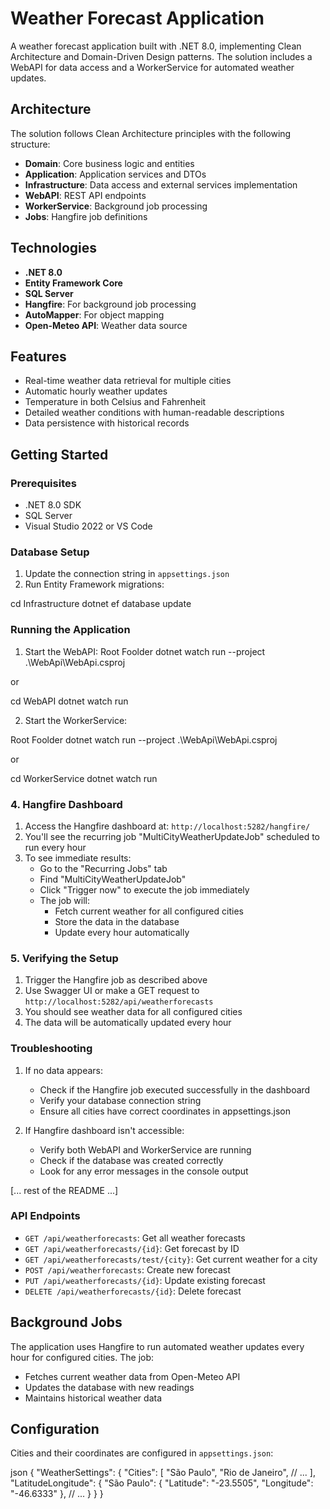 # Weather Forecast Application

A weather forecast application built with .NET 8.0, implementing Clean Architecture and Domain-Driven Design patterns. The solution includes a WebAPI for data access and a WorkerService for automated weather updates.

## Architecture

The solution follows Clean Architecture principles with the following structure:

- **Domain**: Core business logic and entities
- **Application**: Application services and DTOs
- **Infrastructure**: Data access and external services implementation
- **WebAPI**: REST API endpoints
- **WorkerService**: Background job processing
- **Jobs**: Hangfire job definitions

## Technologies

- **.NET 8.0**
- **Entity Framework Core**
- **SQL Server**
- **Hangfire**: For background job processing
- **AutoMapper**: For object mapping
- **Open-Meteo API**: Weather data source

## Features

- Real-time weather data retrieval for multiple cities
- Automatic hourly weather updates
- Temperature in both Celsius and Fahrenheit
- Detailed weather conditions with human-readable descriptions
- Data persistence with historical records

## Getting Started

### Prerequisites

- .NET 8.0 SDK
- SQL Server
- Visual Studio 2022 or VS Code

### Database Setup

1. Update the connection string in `appsettings.json`
2. Run Entity Framework migrations:

cd Infrastructure
dotnet ef database update


### Running the Application

1. Start the WebAPI:
Root Foolder
dotnet watch run --project .\WebApi\WebApi.csproj

or

cd WebAPI
dotnet watch run


2. Start the WorkerService:

Root Foolder
dotnet watch run --project .\WebApi\WebApi.csproj

or

cd WorkerService
dotnet watch run 


### 4. Hangfire Dashboard

1. Access the Hangfire dashboard at: `http://localhost:5282/hangfire/`
2. You'll see the recurring job "MultiCityWeatherUpdateJob" scheduled to run every hour
3. To see immediate results:
   - Go to the "Recurring Jobs" tab
   - Find "MultiCityWeatherUpdateJob"
   - Click "Trigger now" to execute the job immediately
   - The job will:
     - Fetch current weather for all configured cities
     - Store the data in the database
     - Update every hour automatically

### 5. Verifying the Setup

1. Trigger the Hangfire job as described above
2. Use Swagger UI or make a GET request to `http://localhost:5282/api/weatherforecasts`
3. You should see weather data for all configured cities
4. The data will be automatically updated every hour

### Troubleshooting

1. If no data appears:
   - Check if the Hangfire job executed successfully in the dashboard
   - Verify your database connection string
   - Ensure all cities have correct coordinates in appsettings.json

2. If Hangfire dashboard isn't accessible:
   - Verify both WebAPI and WorkerService are running
   - Check if the database was created correctly
   - Look for any error messages in the console output

[... rest of the README ...]


### API Endpoints

- `GET /api/weatherforecasts`: Get all weather forecasts
- `GET /api/weatherforecasts/{id}`: Get forecast by ID
- `GET /api/weatherforecasts/test/{city}`: Get current weather for a city
- `POST /api/weatherforecasts`: Create new forecast
- `PUT /api/weatherforecasts/{id}`: Update existing forecast
- `DELETE /api/weatherforecasts/{id}`: Delete forecast

## Background Jobs

The application uses Hangfire to run automated weather updates every hour for configured cities. The job:
- Fetches current weather data from Open-Meteo API
- Updates the database with new readings
- Maintains historical weather data

## Configuration

Cities and their coordinates are configured in `appsettings.json`:

json
{
"WeatherSettings": {
"Cities": [
"São Paulo",
"Rio de Janeiro",
// ...
],
"LatitudeLongitude": {
"São Paulo": { "Latitude": "-23.5505", "Longitude": "-46.6333" },
// ...
}
}
}


